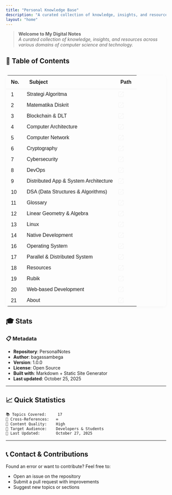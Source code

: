 ```yaml
---
title: "Personal Knowledge Base"
description: "A curated collection of knowledge, insights, and resources across various domains of computer science and technology"
layout: "home"
---
```



> **Welcome to My Digital Notes**  
> _A curated collection of knowledge, insights, and resources across various domains of computer science and technology._

## 📁 Table of Contents

<div style="margin:2rem 0;">
<table style="width:100%;border-collapse:collapse;font-family:Helvetica,Inter,sans-serif;font-size:1rem;box-shadow:0 2px 8px rgba(0,0,0,0.03);border-radius:8px;overflow:hidden;">
   <thead>
      <tr>
         <th style="padding:0.75em 1em;text-align:left;font-weight:600;border-bottom:1px solid #eee;">No.</th>
         <th style="padding:0.75em 1em;text-align:left;font-weight:600;border-bottom:1px solid #eee;">Subject</th>
         <th style="padding:0.75em 1em;text-align:left;font-weight:600;border-bottom:1px solid #eee;">Path</th>
      </tr>
   </thead>
   <tbody>
      <tr>
         <td style="padding:0.5em 1em;">1</td>
         <td>Strategi Algoritma</td>
         <td><a href="/algorithm-strategy" style="color:#2563eb;text-decoration:none;">
         <svg width="20px" height="20px" viewBox="0 0 64 64" xmlns="http://www.w3.org/2000/svg" stroke-width="3" stroke="#f0f0f0" fill="none"><path d="M55.4,32V53.58a1.81,1.81,0,0,1-1.82,1.82H10.42A1.81,1.81,0,0,1,8.6,53.58V10.42A1.81,1.81,0,0,1,10.42,8.6H32"/><polyline points="40.32 8.6 55.4 8.6 55.4 24.18"/><line x1="19.32" y1="45.72" x2="54.61" y2="8.91"/></svg>
         </a></td>
      </tr>
      <tr>
         <td style="padding:0.5em 1em;">2</td>
         <td>Matematika Diskrit</td>
         <td><a href="/discrete-math" style="color:#2563eb;text-decoration:none;">
         <svg width="20px" height="20px" viewBox="0 0 64 64" xmlns="http://www.w3.org/2000/svg" stroke-width="3" stroke="#f0f0f0" fill="none"><path d="M55.4,32V53.58a1.81,1.81,0,0,1-1.82,1.82H10.42A1.81,1.81,0,0,1,8.6,53.58V10.42A1.81,1.81,0,0,1,10.42,8.6H32"/><polyline points="40.32 8.6 55.4 8.6 55.4 24.18"/><line x1="19.32" y1="45.72" x2="54.61" y2="8.91"/></svg>
         </a></td>
      </tr>
      <tr>
         <td style="padding:0.5em 1em;">3</td>
         <td>Blockchain & DLT</td>
         <td><a href="/blockchain-dlt" style="color:#2563eb;text-decoration:none;">
         <svg width="20px" height="20px" viewBox="0 0 64 64" xmlns="http://www.w3.org/2000/svg" stroke-width="3" stroke="#f0f0f0" fill="none"><path d="M55.4,32V53.58a1.81,1.81,0,0,1-1.82,1.82H10.42A1.81,1.81,0,0,1,8.6,53.58V10.42A1.81,1.81,0,0,1,10.42,8.6H32"/><polyline points="40.32 8.6 55.4 8.6 55.4 24.18"/><line x1="19.32" y1="45.72" x2="54.61" y2="8.91"/></svg>
         </a></td>
      </tr>
      <tr>
         <td style="padding:0.5em 1em;">4</td>
         <td>Computer Architecture</td>
         <td><a href="/computer-architecture" style="color:#2563eb;text-decoration:none;">
         <svg width="20px" height="20px" viewBox="0 0 64 64" xmlns="http://www.w3.org/2000/svg" stroke-width="3" stroke="#f0f0f0" fill="none"><path d="M55.4,32V53.58a1.81,1.81,0,0,1-1.82,1.82H10.42A1.81,1.81,0,0,1,8.6,53.58V10.42A1.81,1.81,0,0,1,10.42,8.6H32"/><polyline points="40.32 8.6 55.4 8.6 55.4 24.18"/><line x1="19.32" y1="45.72" x2="54.61" y2="8.91"/></svg>
         </a></td>
      </tr>
      <tr>
         <td style="padding:0.5em 1em;">5</td>
         <td>Computer Network</td>
         <td><a href="/computer-network" style="color:#2563eb;text-decoration:none;">
         <svg width="20px" height="20px" viewBox="0 0 64 64" xmlns="http://www.w3.org/2000/svg" stroke-width="3" stroke="#f0f0f0" fill="none"><path d="M55.4,32V53.58a1.81,1.81,0,0,1-1.82,1.82H10.42A1.81,1.81,0,0,1,8.6,53.58V10.42A1.81,1.81,0,0,1,10.42,8.6H32"/><polyline points="40.32 8.6 55.4 8.6 55.4 24.18"/><line x1="19.32" y1="45.72" x2="54.61" y2="8.91"/></svg>
         </a></td>
      </tr>
      <tr>
         <td style="padding:0.5em 1em;">6</td>
         <td>Cryptography</td>
         <td><a href="/cryptography" style="color:#2563eb;text-decoration:none;">
         <svg width="20px" height="20px" viewBox="0 0 64 64" xmlns="http://www.w3.org/2000/svg" stroke-width="3" stroke="#f0f0f0" fill="none"><path d="M55.4,32V53.58a1.81,1.81,0,0,1-1.82,1.82H10.42A1.81,1.81,0,0,1,8.6,53.58V10.42A1.81,1.81,0,0,1,10.42,8.6H32"/><polyline points="40.32 8.6 55.4 8.6 55.4 24.18"/><line x1="19.32" y1="45.72" x2="54.61" y2="8.91"/></svg>
         </a></td>
      </tr>
      <tr>
         <td style="padding:0.5em 1em;">7</td>
         <td>Cybersecurity</td>
         <td><a href="/cybersecurity" style="color:#2563eb;text-decoration:none;">
         <svg width="20px" height="20px" viewBox="0 0 64 64" xmlns="http://www.w3.org/2000/svg" stroke-width="3" stroke="#f0f0f0" fill="none"><path d="M55.4,32V53.58a1.81,1.81,0,0,1-1.82,1.82H10.42A1.81,1.81,0,0,1,8.6,53.58V10.42A1.81,1.81,0,0,1,10.42,8.6H32"/><polyline points="40.32 8.6 55.4 8.6 55.4 24.18"/><line x1="19.32" y1="45.72" x2="54.61" y2="8.91"/></svg>
         </a></td>
      </tr>
      <tr>
         <td style="padding:0.5em 1em;">8</td>
         <td>DevOps</td>
         <td><a href="/devops" style="color:#2563eb;text-decoration:none;">
         <svg width="20px" height="20px" viewBox="0 0 64 64" xmlns="http://www.w3.org/2000/svg" stroke-width="3" stroke="#f0f0f0" fill="none"><path d="M55.4,32V53.58a1.81,1.81,0,0,1-1.82,1.82H10.42A1.81,1.81,0,0,1,8.6,53.58V10.42A1.81,1.81,0,0,1,10.42,8.6H32"/><polyline points="40.32 8.6 55.4 8.6 55.4 24.18"/><line x1="19.32" y1="45.72" x2="54.61" y2="8.91"/></svg>
         </a></td>
      </tr>
      <tr>
         <td style="padding:0.5em 1em;">9</td>
         <td>Distributed App & System Architecture</td>
         <td><a href="/distributed-app-system-architecture" style="color:#2563eb;text-decoration:none;">
         <svg width="20px" height="20px" viewBox="0 0 64 64" xmlns="http://www.w3.org/2000/svg" stroke-width="3" stroke="#f0f0f0" fill="none"><path d="M55.4,32V53.58a1.81,1.81,0,0,1-1.82,1.82H10.42A1.81,1.81,0,0,1,8.6,53.58V10.42A1.81,1.81,0,0,1,10.42,8.6H32"/><polyline points="40.32 8.6 55.4 8.6 55.4 24.18"/><line x1="19.32" y1="45.72" x2="54.61" y2="8.91"/></svg>
         </a></td>
      </tr>
      <tr>
         <td style="padding:0.5em 1em;">10</td>
         <td>DSA (Data Structures & Algorithms)</td>
         <td><a href="/dsa" style="color:#2563eb;text-decoration:none;">
         <svg width="20px" height="20px" viewBox="0 0 64 64" xmlns="http://www.w3.org/2000/svg" stroke-width="3" stroke="#f0f0f0" fill="none"><path d="M55.4,32V53.58a1.81,1.81,0,0,1-1.82,1.82H10.42A1.81,1.81,0,0,1,8.6,53.58V10.42A1.81,1.81,0,0,1,10.42,8.6H32"/><polyline points="40.32 8.6 55.4 8.6 55.4 24.18"/><line x1="19.32" y1="45.72" x2="54.61" y2="8.91"/></svg>
         </a></td>
      </tr>
      <tr>
         <td style="padding:0.5em 1em;">11</td>
         <td>Glossary</td>
         <td><a href="/glossary" style="color:#2563eb;text-decoration:none;"><svg width="20px" height="20px" viewBox="0 0 64 64" xmlns="http://www.w3.org/2000/svg" stroke-width="3" stroke="#f0f0f0" fill="none"><path d="M55.4,32V53.58a1.81,1.81,0,0,1-1.82,1.82H10.42A1.81,1.81,0,0,1,8.6,53.58V10.42A1.81,1.81,0,0,1,10.42,8.6H32"/><polyline points="40.32 8.6 55.4 8.6 55.4 24.18"/><line x1="19.32" y1="45.72" x2="54.61" y2="8.91"/></svg></a></td>
      </tr>
      <tr>
         <td style="padding:0.5em 1em;">12</td>
         <td>Linear Geometry & Algebra</td>
         <td><a href="/linear-geometry-algebra" style="color:#2563eb;text-decoration:none;"><svg width="20px" height="20px" viewBox="0 0 64 64" xmlns="http://www.w3.org/2000/svg" stroke-width="3" stroke="#f0f0f0" fill="none"><path d="M55.4,32V53.58a1.81,1.81,0,0,1-1.82,1.82H10.42A1.81,1.81,0,0,1,8.6,53.58V10.42A1.81,1.81,0,0,1,10.42,8.6H32"/><polyline points="40.32 8.6 55.4 8.6 55.4 24.18"/><line x1="19.32" y1="45.72" x2="54.61" y2="8.91"/></svg></a></td>
      </tr>
      <tr>
         <td style="padding:0.5em 1em;">13</td>
         <td>Linux</td>
         <td><a href="/linux" style="color:#2563eb;text-decoration:none;"><svg width="20px" height="20px" viewBox="0 0 64 64" xmlns="http://www.w3.org/2000/svg" stroke-width="3" stroke="#f0f0f0" fill="none"><path d="M55.4,32V53.58a1.81,1.81,0,0,1-1.82,1.82H10.42A1.81,1.81,0,0,1,8.6,53.58V10.42A1.81,1.81,0,0,1,10.42,8.6H32"/><polyline points="40.32 8.6 55.4 8.6 55.4 24.18"/><line x1="19.32" y1="45.72" x2="54.61" y2="8.91"/></svg></a></td>
      </tr>
      <tr>
         <td style="padding:0.5em 1em;">14</td>
         <td>Native Development</td>
         <td><a href="/native-dev" style="color:#2563eb;text-decoration:none;"><svg width="20px" height="20px" viewBox="0 0 64 64" xmlns="http://www.w3.org/2000/svg" stroke-width="3" stroke="#f0f0f0" fill="none"><path d="M55.4,32V53.58a1.81,1.81,0,0,1-1.82,1.82H10.42A1.81,1.81,0,0,1,8.6,53.58V10.42A1.81,1.81,0,0,1,10.42,8.6H32"/><polyline points="40.32 8.6 55.4 8.6 55.4 24.18"/><line x1="19.32" y1="45.72" x2="54.61" y2="8.91"/></svg></a></td>
      </tr>
      <tr>
         <td style="padding:0.5em 1em;">16</td>
         <td>Operating System</td>
         <td><a href="/operating-system" style="color:#2563eb;text-decoration:none;"><svg width="20px" height="20px" viewBox="0 0 64 64" xmlns="http://www.w3.org/2000/svg" stroke-width="3" stroke="#f0f0f0" fill="none"><path d="M55.4,32V53.58a1.81,1.81,0,0,1-1.82,1.82H10.42A1.81,1.81,0,0,1,8.6,53.58V10.42A1.81,1.81,0,0,1,10.42,8.6H32"/><polyline points="40.32 8.6 55.4 8.6 55.4 24.18"/><line x1="19.32" y1="45.72" x2="54.61" y2="8.91"/></svg></a></td>
      </tr>
      <tr>
         <td style="padding:0.5em 1em;">17</td>
         <td>Parallel & Distributed System</td>
         <td><a href="/parallel-distributed-system" style="color:#2563eb;text-decoration:none;"><svg width="20px" height="20px" viewBox="0 0 64 64" xmlns="http://www.w3.org/2000/svg" stroke-width="3" stroke="#f0f0f0" fill="none"><path d="M55.4,32V53.58a1.81,1.81,0,0,1-1.82,1.82H10.42A1.81,1.81,0,0,1,8.6,53.58V10.42A1.81,1.81,0,0,1,10.42,8.6H32"/><polyline points="40.32 8.6 55.4 8.6 55.4 24.18"/><line x1="19.32" y1="45.72" x2="54.61" y2="8.91"/></svg></a></td>
      </tr>
      <tr>
         <td style="padding:0.5em 1em;">18</td>
         <td>Resources</td>
         <td><a href="/resources" style="color:#2563eb;text-decoration:none;"><svg width="20px" height="20px" viewBox="0 0 64 64" xmlns="http://www.w3.org/2000/svg" stroke-width="3" stroke="#f0f0f0" fill="none"><path d="M55.4,32V53.58a1.81,1.81,0,0,1-1.82,1.82H10.42A1.81,1.81,0,0,1,8.6,53.58V10.42A1.81,1.81,0,0,1,10.42,8.6H32"/><polyline points="40.32 8.6 55.4 8.6 55.4 24.18"/><line x1="19.32" y1="45.72" x2="54.61" y2="8.91"/></svg></a></td>
      </tr>
      <tr>
         <td style="padding:0.5em 1em;">19</td>
         <td>Rubik</td>
         <td><a href="/rubic" style="color:#2563eb;text-decoration:none;"><svg width="20px" height="20px" viewBox="0 0 64 64" xmlns="http://www.w3.org/2000/svg" stroke-width="3" stroke="#f0f0f0" fill="none"><path d="M55.4,32V53.58a1.81,1.81,0,0,1-1.82,1.82H10.42A1.81,1.81,0,0,1,8.6,53.58V10.42A1.81,1.81,0,0,1,10.42,8.6H32"/><polyline points="40.32 8.6 55.4 8.6 55.4 24.18"/><line x1="19.32" y1="45.72" x2="54.61" y2="8.91"/></svg></a></td>
      </tr>
      <tr>
         <td style="padding:0.5em 1em;">20</td>
         <td>Web-based Development</td>
         <td><a href="/web-based-dev" style="color:#2563eb;text-decoration:none;"><svg width="20px" height="20px" viewBox="0 0 64 64" xmlns="http://www.w3.org/2000/svg" stroke-width="3" stroke="#f0f0f0" fill="none"><path d="M55.4,32V53.58a1.81,1.81,0,0,1-1.82,1.82H10.42A1.81,1.81,0,0,1,8.6,53.58V10.42A1.81,1.81,0,0,1,10.42,8.6H32"/><polyline points="40.32 8.6 55.4 8.6 55.4 24.18"/><line x1="19.32" y1="45.72" x2="54.61" y2="8.91"/></svg></a></td>
      </tr>
      <tr>
         <td style="padding:0.5em 1em;">21</td>
         <td>About</td>
         <td><a href="/about" style="color:#2563eb;text-decoration:none;"><svg width="20px" height="20px" viewBox="0 0 64 64" xmlns="http://www.w3.org/2000/svg" stroke-width="3" stroke="#f0f0f0" fill="none"><path d="M55.4,32V53.58a1.81,1.81,0,0,1-1.82,1.82H10.42A1.81,1.81,0,0,1,8.6,53.58V10.42A1.81,1.81,0,0,1,10.42,8.6H32"/><polyline points="40.32 8.6 55.4 8.6 55.4 24.18"/><line x1="19.32" y1="45.72" x2="54.61" y2="8.91"/></svg></a></td>
      </tr>
   </tbody>
</table>
</div>

## 🎓 Stats

### 📋 Metadata

- **Repository**: PersonalNotes
- **Author**: bagassambega
- **Version**: 1.0.0
- **License**: Open Source
- **Built with**: Markdown + Static Site Generator
- **Last updated**: October 25, 2025

---

## 📈 Quick Statistics

```md
📚 Topics Covered:     17
🔗 Cross-References:   ∞
📝 Content Quality:    High
🎯 Target Audience:    Developers & Students
📅 Last Updated:       October 27, 2025
```

---

## 📞 Contact & Contributions

Found an error or want to contribute? Feel free to:

- Open an issue on the repository
- Submit a pull request with improvements
- Suggest new topics or sections
